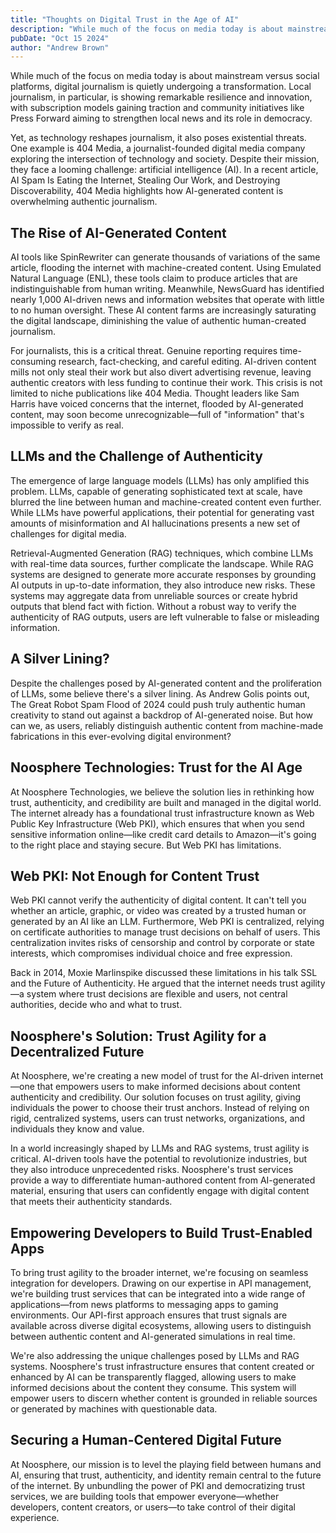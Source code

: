 ```yaml
---
title: "Thoughts on Digital Trust in the Age of AI"
description: "While much of the focus on media today is about mainstream versus social platforms, digital journalism is quietly undergoing a transformation. Local journalism, in particular, is showing remarkable re..."
pubDate: "Oct 15 2024"
author: "Andrew Brown"
---
```


While much of the focus on media today is about mainstream versus social platforms, digital journalism is quietly undergoing a transformation. Local journalism, in particular, is showing remarkable resilience and innovation, with subscription models gaining traction and community initiatives like Press Forward aiming to strengthen local news and its role in democracy.

 

Yet, as technology reshapes journalism, it also poses existential threats. One example is 404 Media, a journalist-founded digital media company exploring the intersection of technology and society. Despite their mission, they face a looming challenge: artificial intelligence (AI). In a recent article, AI Spam Is Eating the Internet, Stealing Our Work, and Destroying Discoverability, 404 Media highlights how AI-generated content is overwhelming authentic journalism.

 

## The Rise of AI-Generated Content

 

AI tools like SpinRewriter can generate thousands of variations of the same article, flooding the internet with machine-created content. Using Emulated Natural Language (ENL), these tools claim to produce articles that are indistinguishable from human writing. Meanwhile, NewsGuard has identified nearly 1,000 AI-driven news and information websites that operate with little to no human oversight. These AI content farms are increasingly saturating the digital landscape, diminishing the value of authentic human-created journalism.

 

For journalists, this is a critical threat. Genuine reporting requires time-consuming research, fact-checking, and careful editing. AI-driven content mills not only steal their work but also divert advertising revenue, leaving authentic creators with less funding to continue their work. This crisis is not limited to niche publications like 404 Media. Thought leaders like Sam Harris have voiced concerns that the internet, flooded by AI-generated content, may soon become unrecognizable—full of "information" that's impossible to verify as real.

 

## LLMs and the Challenge of Authenticity

 

The emergence of large language models (LLMs) has only amplified this problem. LLMs, capable of generating sophisticated text at scale, have blurred the line between human and machine-created content even further. While LLMs have powerful applications, their potential for generating vast amounts of misinformation and AI hallucinations presents a new set of challenges for digital media.

 

Retrieval-Augmented Generation (RAG) techniques, which combine LLMs with real-time data sources, further complicate the landscape. While RAG systems are designed to generate more accurate responses by grounding AI outputs in up-to-date information, they also introduce new risks. These systems may aggregate data from unreliable sources or create hybrid outputs that blend fact with fiction. Without a robust way to verify the authenticity of RAG outputs, users are left vulnerable to false or misleading information.

 

## A Silver Lining?

 

Despite the challenges posed by AI-generated content and the proliferation of LLMs, some believe there's a silver lining. As Andrew Golis points out, The Great Robot Spam Flood of 2024 could push truly authentic human creativity to stand out against a backdrop of AI-generated noise. But how can we, as users, reliably distinguish authentic content from machine-made fabrications in this ever-evolving digital environment?

 

## Noosphere Technologies: Trust for the AI Age

 

At Noosphere Technologies, we believe the solution lies in rethinking how trust, authenticity, and credibility are built and managed in the digital world. The internet already has a foundational trust infrastructure known as Web Public Key Infrastructure (Web PKI), which ensures that when you send sensitive information online—like credit card details to Amazon—it's going to the right place and staying secure. But Web PKI has limitations.

 

##  Web PKI: Not Enough for Content Trust

 

Web PKI cannot verify the authenticity of digital content. It can't tell you whether an article, graphic, or video was created by a trusted human or generated by an AI like an LLM. Furthermore, Web PKI is centralized, relying on certificate authorities to manage trust decisions on behalf of users. This centralization invites risks of censorship and control by corporate or state interests, which compromises individual choice and free expression.

 

Back in 2014, Moxie Marlinspike discussed these limitations in his talk SSL and the Future of Authenticity. He argued that the internet needs trust agility—a system where trust decisions are flexible and users, not central authorities, decide who and what to trust.

 

## Noosphere's Solution: Trust Agility for a Decentralized Future

 

At Noosphere, we're creating a new model of trust for the AI-driven internet—one that empowers users to make informed decisions about content authenticity and credibility. Our solution focuses on trust agility, giving individuals the power to choose their trust anchors. Instead of relying on rigid, centralized systems, users can trust networks, organizations, and individuals they know and value.

 

In a world increasingly shaped by LLMs and RAG systems, trust agility is critical. AI-driven tools have the potential to revolutionize industries, but they also introduce unprecedented risks. Noosphere's trust services provide a way to differentiate human-authored content from AI-generated material, ensuring that users can confidently engage with digital content that meets their authenticity standards.

 

## Empowering Developers to Build Trust-Enabled Apps

 

To bring trust agility to the broader internet, we're focusing on seamless integration for developers. Drawing on our expertise in API management, we're building trust services that can be integrated into a wide range of applications—from news platforms to messaging apps to gaming environments. Our API-first approach ensures that trust signals are available across diverse digital ecosystems, allowing users to distinguish between authentic content and AI-generated simulations in real time.

 

We're also addressing the unique challenges posed by LLMs and RAG systems. Noosphere's trust infrastructure ensures that content created or enhanced by AI can be transparently flagged, allowing users to make informed decisions about the content they consume. This system will empower users to discern whether content is grounded in reliable sources or generated by machines with questionable data.

 

## Securing a Human-Centered Digital Future

 

At Noosphere, our mission is to level the playing field between humans and AI, ensuring that trust, authenticity, and identity remain central to the future of the internet. By unbundling the power of PKI and democratizing trust services, we are building tools that empower everyone—whether developers, content creators, or users—to take control of their digital experience.
